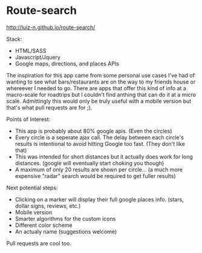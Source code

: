 Route-search
============

http://luiz-n.github.io/route-search/

Stack:

* HTML/SASS
* Javascript/Jquery
* Google maps, directions, and places APIs


The inspiration for this app came from some personal use cases I've had of wanting to see what bars/restaurants are on the way to my friends house or whereever I needed to go.
There are apps that offer this kind of info at a macro-scale for roadtrips but I couldn't find anthing that can do it at a micro scale.
Admittingly this would only be truly useful with a mobile version but that's what pull requests are for ;).

Points of Interest:

* This app is probably about 80% google apis. (Even the circles)
* Every circle is a seperate ajax call. The delay between each circle's results is intentional to avoid hitting Google too fast. (They don't like that)
* This was intended for short distances but it actually does work for long distances. (google will eventually start choking you though)
* A maximum of only 20 results are shown per circle... (a much more expensive "radar" search would be required to get fuller results)

Next potential steps:

* Clicking on a marker will display their full google places info. (stars, dollar signs, reviews, etc.)
* Mobile version
* Smarter algorithms for the custom icons
* Different color scheme
* An actualy name (suggestions welcome)

Pull requests are cool too.
